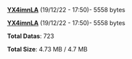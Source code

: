 [**YX4imnLA**](/data/YX4imnLA.txt) (19/12/22 - 17:50)- 5558 bytes

[**YX4imnLA**](/data/YX4imnLA.txt) (19/12/22 - 17:50)- 5558 bytes

**Total Datas**: 723

**Total Size**: 4.73 MB / 4.7 MB
